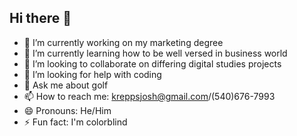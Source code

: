 ## Hi there 👋

- 🔭 I’m currently working on my marketing degree
- 🌱 I’m currently learning how to be well versed in business world
- 👯 I’m looking to collaborate on differing digital studies projects
- 🤔 I’m looking for help with coding
- 💬 Ask me about golf
- 📫 How to reach me: kreppsjosh@gmail.com/(540)676-7993
- 😄 Pronouns: He/Him
- ⚡ Fun fact: I'm colorblind
